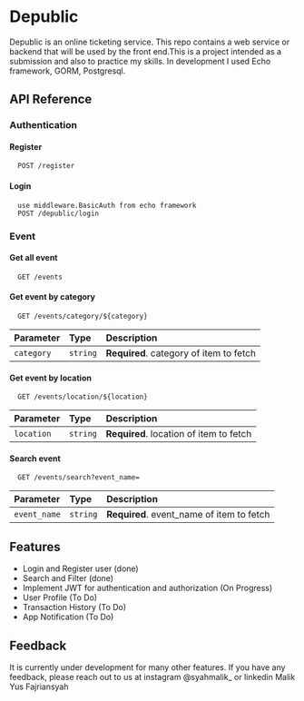 
# Depublic

Depublic is an online ticketing service. This repo contains a web service or backend that will be used by the front end.This is a project intended as a submission and also to practice my skills. In development I used Echo framework, GORM, Postgresql.


## API Reference
### Authentication
#### Register
```http
  POST /register
```
#### Login
```http
  use middleware.BasicAuth from echo framework
  POST /depublic/login
```

### Event
#### Get all event

```http
  GET /events
```

#### Get event by category

```http
  GET /events/category/${category}
```
| Parameter | Type     | Description                       |
| :-------- | :------- | :-------------------------------- |
| `category`      | `string` | **Required**. category of item to fetch |

#### Get event by location

```http
  GET /events/location/${location}
```
| Parameter | Type     | Description                       |
| :-------- | :------- | :-------------------------------- |
| `location`      | `string` | **Required**. location of item to fetch |

#### Search event

```http
  GET /events/search?event_name=
```
| Parameter | Type     | Description                       |
| :-------- | :------- | :-------------------------------- |
| `event_name`      | `string` | **Required**. event_name of item to fetch |


## Features

- Login and Register user (done)
- Search and Filter (done)
- Implement JWT for authentication and authorization (On Progress)
- User Profile (To Do)
- Transaction History (To Do)
- App Notification (To Do)


## Feedback

It is currently under development for many other features. If you have any feedback, please reach out to us at instagram @syahmalik_ or linkedin Malik Yus Fajriansyah

